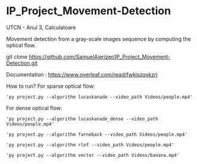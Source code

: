 # IP_Project_Movement-Detection
UTCN - Anul 3, Calculatoare

Movement detection from a gray-scale images sequence by computing the optical flow.

git clone https://github.com/SamuelAierizer/IP_Project_Movement-Detection.git

Documentation : https://www.overleaf.com/read/fwkjszqxkzrj


How to run?
For sparse optical flow:

    'py project.py --algorithm lucaskanade --video_path Videos/people.mp4'

For dense optical flow:

    'py project.py --algorithm lucaskanade_dense --video_path Videos/people.mp4'

    'py project.py --algorithm farneback --video_path Videos/people.mp4'

    'py project.py --algorithm rlof --video_path Videos/people.mp4'
    
    'py project.py --algorithm vector --video_path Videos/banana.mp4'
